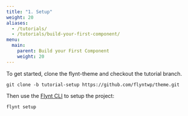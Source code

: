 ```yaml
---
title: "1. Setup"
weight: 20
aliases:
  - /tutorials/
  - /tutorials/build-your-first-component/
menu:
  main:
    parent: Build your First Component
    weight: 20
---
```


To get started, clone the flynt-theme and checkout the tutorial branch.

```
git clone -b tutorial-setup https://github.com/flyntwp/theme.git
```

Then use the [Flynt CLI](../../cli/README.md) to setup the project:

```
flynt setup
```

<!-- TODO: Add link / text about actually doing all of the required local setup steps. e.g. Set up MAMP -->
